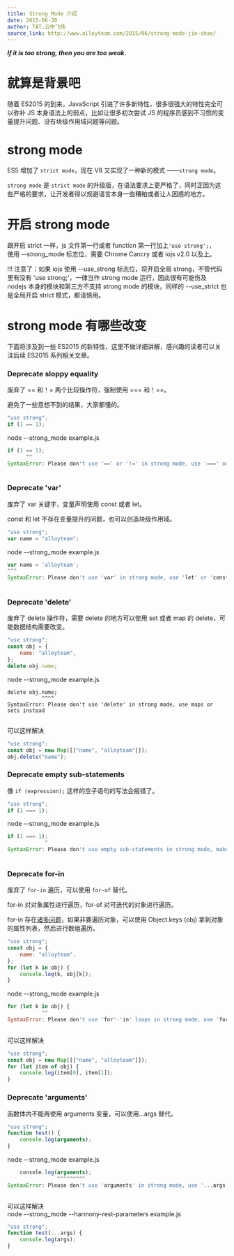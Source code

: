 ```yaml
---
title: Strong Mode 介绍
date: 2015-06-30
author: TAT.云中飞扬
source_link: http://www.alloyteam.com/2015/06/strong-mode-jie-shao/
---
```


<!-- {% raw %} - for jekyll -->

**_If it is too strong, then you are too weak._**

# [](http://www.alloyteam.com/2015/06/strong-mode-jie-shao/#就算是背景吧)就算是背景吧

随着 ES2015 的到来，JavaScript 引进了许多新特性，很多很强大的特性完全可以弥补 JS 本身语法上的弱点，比如让很多初次尝试 JS 的程序员感到不习惯的变量提升问题、没有块级作用域问题等问题。

# [](http://www.alloyteam.com/2015/06/strong-mode-jie-shao/#strong-mode)strong mode

ES5 增加了 `strict mode`，现在 V8 又实现了一种新的模式 ——`strong mode`。

`strong mode` 是 `strict mode` 的升级版，在语法要求上更严格了，同时正因为这些严格的要求，让开发者得以规避语言本身一些糟粕或者让人困惑的地方。

# [](http://www.alloyteam.com/2015/06/strong-mode-jie-shao/#开启strong-mode)开启 strong mode

跟开启 strict 一样，js 文件第一行或者 function 第一行加上`'use strong';`，  
使用 --strong_mode 标志位，需要 Chrome Cancry 或者 iojs v2.0 以及上。

!!! 注意了：如果 iojs 使用 --use_strong 标志位，将开启全局 strong，不管代码里有没有 'use strong;'，一律当作 strong mode 运行，因此很有可能伤及 nodejs 本身的模块和第三方不支持 strong mode 的模块，同样的 --use_strict 也是全局开启 strict 模式，都请慎用。

# [](http://www.alloyteam.com/2015/06/strong-mode-jie-shao/#strong-mode有哪些改变)strong mode 有哪些改变

下面将涉及到一些 ES2015 的新特性，这里不做详细讲解，感兴趣的读者可以关注后续 ES2015 系列相关文章。

### [](http://www.alloyteam.com/2015/06/strong-mode-jie-shao/#deprecate-sloppy-equality)Deprecate sloppy equality

废弃了 == 和！= 两个比较操作符，强制使用 === 和！==。

避免了一些意想不到的结果，大家都懂的。

```javascript
"use strong";
if (1 == 1);
```

node --strong_mode example.js

```javascript
if (1 == 1);
      ^^
SyntaxError: Please don't use '==' or '!=' in strong mode, use '===' or '!==' instead
 
```

### [](http://www.alloyteam.com/2015/06/strong-mode-jie-shao/#deprecate-var)Deprecate 'var'

废弃了 var 关键字，变量声明使用 const 或者 let。

const 和 let 不存在变量提升的问题，也可以创造块级作用域。

```javascript
"use strong";
var name = "alloyteam";
```

node --strong_mode example.js

```javascript
var name = 'alloyteam';
^^^
SyntaxError: Please don't use 'var' in strong mode, use 'let' or 'const' instead
 
```

### [](http://www.alloyteam.com/2015/06/strong-mode-jie-shao/#deprecate-delete)Deprecate 'delete'

废弃了 delete 操作符，需要 delete 的地方可以使用 set 或者 map 的 delete，可能数据结构需要改变。

```javascript
"use strong";
const obj = {
    name: "alloyteam",
};
delete obj.name;
```

node --strong_mode example.js

    delete obj.name;
               ^^^^
    SyntaxError: Please don't use 'delete' in strong mode, use maps or sets instead
     

可以这样解决

```javascript
"use strong";
const obj = new Map([["name", "alloyteam"]]);
obj.delete("name");
```

### [](http://www.alloyteam.com/2015/06/strong-mode-jie-shao/#deprecate-empty-sub-statements)Deprecate empty sub-statements

像 `if (expression);` 这样的空子语句的写法会报错了。

```javascript
"use strong";
if (1 === 1);
```

node --strong_mode example.js

```javascript
if (1 === 1);
            ^
SyntaxError: Please don't use empty sub-statements in strong mode, make them explicit with '{}' instead
 
```

### [](http://www.alloyteam.com/2015/06/strong-mode-jie-shao/#deprecate-for-in)Deprecate for-in

废弃了 `for-in` 遍历，可以使用 `for-of` 替代。

for-in 对对象属性进行遍历，for-of 对可迭代的对象进行遍历。

for-in 存在[诸多问题](http://www.infoq.com/cn/articles/es6-in-depth-iterators-and-the-for-of-loop)，如果非要遍历对象，可以使用 Object.keys (obj) 拿到对象的属性列表，然后进行数组遍历。

```javascript
"use strong";
const obj = {
    name: "alloyteam",
};
for (let k in obj) {
    console.log(k, obj[k]);
}
```

node --strong_mode example.js

```javascript
for (let k in obj) {
           ^^
SyntaxError: Please don't use 'for'-'in' loops in strong mode, use 'for'-'of' instead
 
```

可以这样解决

```javascript
"use strong";
const obj = new Map([["name", "alloyteam"]]);
for (let item of obj) {
    console.log(item[0], item[1]);
}
```

### [](http://www.alloyteam.com/2015/06/strong-mode-jie-shao/#deprecate-arguments)Deprecate 'arguments'

函数体内不能再使用 arguments 变量，可以使用...args 替代。  

```javascript
"use strong";
function test() {
    console.log(arguments);
}
```

node --strong_mode example.js  

```javascript
    console.log(arguments);
                ^^^^^^^^^
SyntaxError: Please don't use 'arguments' in strong mode, use '...args' instead
 
```

可以这样解决  
node --strong_mode --harmony-rest-parameters example.js  

```javascript
"use strong";
function test(...args) {
    console.log(args);
}
```


<!-- {% endraw %} - for jekyll -->